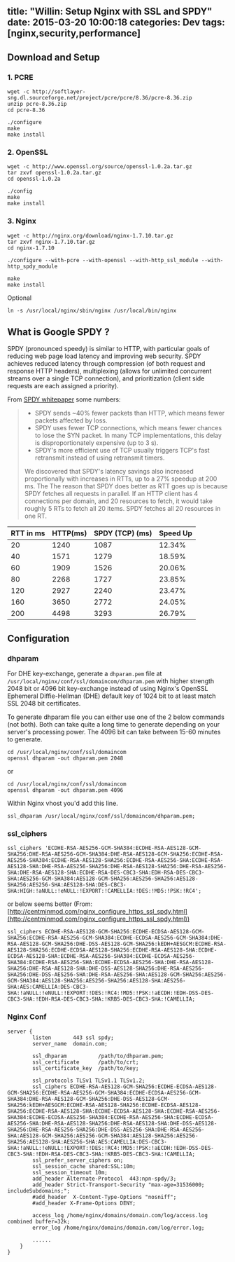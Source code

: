 title: "Willin: Setup Nginx with SSL and SPDY"
date: 2015-03-20 10:00:18
categories: Dev
tags: [nginx,security,performance]
---

## Download and Setup

### 1. PCRE

```
wget -c http://softlayer-sng.dl.sourceforge.net/project/pcre/pcre/8.36/pcre-8.36.zip
unzip pcre-8.36.zip
cd pcre-8.36

./configure
make
make install
```

### 2. OpenSSL

```
wget -c http://www.openssl.org/source/openssl-1.0.2a.tar.gz
tar zxvf openssl-1.0.2a.tar.gz
cd openssl-1.0.2a

./config
make
make install
```

### 3. Nginx

```
wget -c http://nginx.org/download/nginx-1.7.10.tar.gz
tar zxvf nginx-1.7.10.tar.gz
cd nginx-1.7.10

./configure --with-pcre --with-openssl --with-http_ssl_module --with-http_spdy_module

make
make install
```

Optional

```
ln -s /usr/local/nginx/sbin/nginx /usr/local/bin/nginx
```



## What is Google SPDY ?

SPDY (pronounced speedy) is similar to HTTP, with particular goals of reducing web page load latency and improving web security. SPDY achieves reduced latency through compression (of both request and response HTTP headers), multiplexing (allows for unlimited concurrent streams over a single TCP connection), and prioritization (client side requests are each assigned a priority).

From [SPDY whitepaper](http://dev.chromium.org/spdy/spdy-whitepaper) some numbers:

> *   SPDY sends ~40% fewer packets than HTTP, which means fewer packets affected by loss.
> *   SPDY uses fewer TCP connections, which means fewer chances to lose the SYN packet. In many TCP implementations, this delay is disproportionately expensive (up to 3 s).
> *   SPDY's more efficient use of TCP usually triggers TCP's fast retransmit instead of using retransmit timers.
>
> We discovered that SPDY's latency savings also increased proportionally with increases in RTTs, up to a 27% speedup at 200 ms. The  The reason that SPDY does better as RTT goes up is because SPDY fetches all requests in parallel. If an HTTP client has 4 connections per domain, and 20 resources to fetch, it would take roughly 5 RTs to fetch all 20 items.  SPDY fetches all 20 resources in one RT.

| RTT in ms |HTTP(ms)|  SPDY (TCP)  (ms)|  Speed Up     |
|-----------|--------|------------------|---------------|
|   20      |  1240  |  1087            |   12.34%      |
|   40      |  1571  |  1279            |   18.59%      |
|   60      |  1909  |  1526            |   20.06%      |
|   80      |  2268  |  1727            |   23.85%      |
|   120     |  2927  |  2240            |   23.47%      |
|   160     |  3650  |  2772            |   24.05%      |
|   200     |  4498  |  3293            |   26.79%      |


## Configuration

### dhparam

For DHE key-exchange, generate a `dhparam.pem` file at `/usr/local/nginx/conf/ssl/domaincom/dhparam.pem` with higher strength 2048 bit or 4096 bit key-exchange instead of using Nginx's OpenSSL Ephemeral Diffie-Hellman (DHE) default key of 1024 bit to at least match SSL 2048 bit certificates.

To generate dhparam file you can either use one of the 2 below commands (not both). Both can take quite a long time to generate depending on your server's processing power. The 4096 bit can take between 15-60 minutes to generate.

```
cd /usr/local/nginx/conf/ssl/domaincom
openssl dhparam -out dhparam.pem 2048
```

or

```
cd /usr/local/nginx/conf/ssl/domaincom
openssl dhparam -out dhparam.pem 4096
```

Within Nginx vhost you'd add this line.

```
ssl_dhparam /usr/local/nginx/conf/ssl/domaincom/dhparam.pem;
```

### ssl_ciphers

```
ssl_ciphers 'ECDHE-RSA-AES256-GCM-SHA384:ECDHE-RSA-AES128-GCM-SHA256:DHE-RSA-AES256-GCM-SHA384:DHE-RSA-AES128-GCM-SHA256:ECDHE-RSA-AES256-SHA384:ECDHE-RSA-AES128-SHA256:ECDHE-RSA-AES256-SHA:ECDHE-RSA-AES128-SHA:DHE-RSA-AES256-SHA256:DHE-RSA-AES128-SHA256:DHE-RSA-AES256-SHA:DHE-RSA-AES128-SHA:ECDHE-RSA-DES-CBC3-SHA:EDH-RSA-DES-CBC3-SHA:AES256-GCM-SHA384:AES128-GCM-SHA256:AES256-SHA256:AES128-SHA256:AES256-SHA:AES128-SHA:DES-CBC3-SHA:HIGH:!aNULL:!eNULL:!EXPORT:!CAMELLIA:!DES:!MD5:!PSK:!RC4';
```

or below seems better (From: [http://centminmod.com/nginx_configure_https_ssl_spdy.html](http://centminmod.com/nginx_configure_https_ssl_spdy.html))

```
ssl_ciphers ECDHE-RSA-AES128-GCM-SHA256:ECDHE-ECDSA-AES128-GCM-SHA256:ECDHE-RSA-AES256-GCM-SHA384:ECDHE-ECDSA-AES256-GCM-SHA384:DHE-RSA-AES128-GCM-SHA256:DHE-DSS-AES128-GCM-SHA256:kEDH+AESGCM:ECDHE-RSA-AES128-SHA256:ECDHE-ECDSA-AES128-SHA256:ECDHE-RSA-AES128-SHA:ECDHE-ECDSA-AES128-SHA:ECDHE-RSA-AES256-SHA384:ECDHE-ECDSA-AES256-SHA384:ECDHE-RSA-AES256-SHA:ECDHE-ECDSA-AES256-SHA:DHE-RSA-AES128-SHA256:DHE-RSA-AES128-SHA:DHE-DSS-AES128-SHA256:DHE-RSA-AES256-SHA256:DHE-DSS-AES256-SHA:DHE-RSA-AES256-SHA:AES128-GCM-SHA256:AES256-GCM-SHA384:AES128-SHA256:AES256-SHA256:AES128-SHA:AES256-SHA:AES:CAMELLIA:DES-CBC3-SHA:!aNULL:!eNULL:!EXPORT:!DES:!RC4:!MD5:!PSK:!aECDH:!EDH-DSS-DES-CBC3-SHA:!EDH-RSA-DES-CBC3-SHA:!KRB5-DES-CBC3-SHA:!CAMELLIA;
```

### Nginx Conf

```
server {
        listen       443 ssl spdy;
        server_name  domain.com;

        ssl_dhparam          /path/to/dhparam.pem;
        ssl_certificate      /path/to/crt;
        ssl_certificate_key  /path/to/key;

        ssl_protocols TLSv1 TLSv1.1 TLSv1.2;
        ssl_ciphers ECDHE-RSA-AES128-GCM-SHA256:ECDHE-ECDSA-AES128-GCM-SHA256:ECDHE-RSA-AES256-GCM-SHA384:ECDHE-ECDSA-AES256-GCM-SHA384:DHE-RSA-AES128-GCM-SHA256:DHE-DSS-AES128-GCM-SHA256:kEDH+AESGCM:ECDHE-RSA-AES128-SHA256:ECDHE-ECDSA-AES128-SHA256:ECDHE-RSA-AES128-SHA:ECDHE-ECDSA-AES128-SHA:ECDHE-RSA-AES256-SHA384:ECDHE-ECDSA-AES256-SHA384:ECDHE-RSA-AES256-SHA:ECDHE-ECDSA-AES256-SHA:DHE-RSA-AES128-SHA256:DHE-RSA-AES128-SHA:DHE-DSS-AES128-SHA256:DHE-RSA-AES256-SHA256:DHE-DSS-AES256-SHA:DHE-RSA-AES256-SHA:AES128-GCM-SHA256:AES256-GCM-SHA384:AES128-SHA256:AES256-SHA256:AES128-SHA:AES256-SHA:AES:CAMELLIA:DES-CBC3-SHA:!aNULL:!eNULL:!EXPORT:!DES:!RC4:!MD5:!PSK:!aECDH:!EDH-DSS-DES-CBC3-SHA:!EDH-RSA-DES-CBC3-SHA:!KRB5-DES-CBC3-SHA:!CAMELLIA;
        ssl_prefer_server_ciphers on;
        ssl_session_cache shared:SSL:10m;
        ssl_session_timeout 10m;
        add_header Alternate-Protocol  443:npn-spdy/3;
        add_header Strict-Transport-Security "max-age=31536000; includeSubdomains;";
        #add_header  X-Content-Type-Options "nosniff";
        #add_header X-Frame-Options DENY;

        access_log /home/nginx/domains/domain.com/log/access.log combined buffer=32k;
        error_log /home/nginx/domains/domain.com/log/error.log;

        ......
	}
}
```
